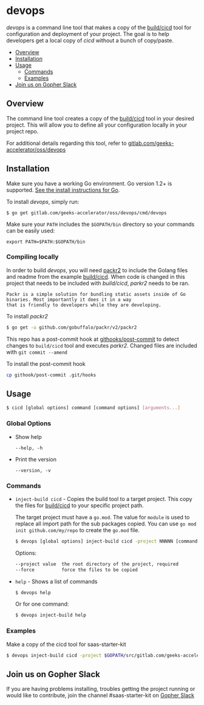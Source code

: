 

devops 
=== 

_devops_ is a command line tool that makes a copy of the 
[build/cicd](https://gitlab.com/geeks-accelerator/oss/devops/tree/master/build/cicd) tool for configuration and 
deployment of your project. The goal is to help developers get a local copy of _cicd_ without a bunch of copy/paste. 


<!-- toc -->

- [Overview](#overview)
- [Installation](#installation)
- [Usage](#usage)
    * [Commands](#commands)
    * [Examples](#examples)
- [Join us on Gopher Slack](#join-us-on-gopher-slack)

<!-- tocstop -->



## Overview

The command line tool creates a copy of the 
[build/cicd](https://gitlab.com/geeks-accelerator/oss/devops/tree/master/build/cicd) tool in your desired project. This 
will allow you to define all your configuration locally in your project repo. 
 
For additional details regarding this tool, refer to 
[gitlab.com/geeks-accelerator/oss/devops](https://gitlab.com/geeks-accelerator/oss/devops)



## Installation

Make sure you have a working Go environment.  Go version 1.2+ is supported.  [See
the install instructions for Go](http://golang.org/doc/install.html).


To install _devops_, simply run:
```
$ go get gitlab.com/geeks-accelerator/oss/devops/cmd/devops
```

Make sure your `PATH` includes the `$GOPATH/bin` directory so your commands can
be easily used:
```
export PATH=$PATH:$GOPATH/bin
```



### Compiling locally 

In order to build _devops_, you will need [packr2](https://github.com/gobuffalo/packr/blob/master/v2) to include the 
Golang files and readme from the example [build/cicd](https://gitlab.com/geeks-accelerator/oss/devops/tree/master/build/cicd). 
When code is changed in this project that needs to be included with _build/cicd_, _parkr2_ needs to be ran. 

    Packr is a simple solution for bundling static assets inside of Go binaries. Most importantly it does it in a way 
    that is friendly to developers while they are developing.

To install _packr2_ 
```bash
$ go get -u github.com/gobuffalo/packr/v2/packr2
```

This repo has a post-commit hook at [githooks/post-commit](https://gitlab.com/geeks-accelerator/oss/devops/blob/master/githooks/post-commit) 
to detect changes to `build/cicd` tool and executes _parkr2_. Changed files are included with `git commit --amend`

To install the post-commit hook
```bash
cp githook/post-commit .git/hooks
```


## Usage 

```bash
$ cicd [global options] command [command options] [arguments...]
```

### Global Options 


* Show help 

    `--help, -h`  

* Print the version 

   `--version, -v`  

### Commands

* `inject-build cicd` - Copies the build tool to a target project. This copy the files for [build/cicd](https://gitlab.com/geeks-accelerator/oss/devops/tree/master/build/cicd) 
to your specific project path. 

    The target project must have a `go.mod`. The value for `module` is used to replace all import path for the sub 
    packages copied. You can use `go mod init github.com/my/repo` to create the `go.mod` file. 

    ```bash
    $ devops [global options] inject-build cicd -project NNNNN [command options]
    ``` 
    
    Options: 
    ```bash
    --project value  the root directory of the project, required
    --force          force the files to be copied
    ``` 
    
* `help` - Shows a list of commands
       
    ```bash
    $ devops help
    ```
        
    Or for one command:    
    ```bash
    $ devops inject-build help
    ```


### Examples

Make a copy of the cicd tool for saas-starter-kit 
```bash
$ devops inject-build cicd -project $GOPATH/src/gitlab.com/geeks-accelerator/oss/saas-starter-kit
```


## Join us on Gopher Slack

If you are having problems installing, troubles getting the project running or would like to contribute, join the 
channel #saas-starter-kit on [Gopher Slack](http://invite.slack.golangbridge.org/) 


